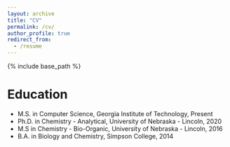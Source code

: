 ```yaml
---
layout: archive
title: "CV"
permalink: /cv/
author_profile: true
redirect_from:
  - /resume
---
```


{% include base_path %}

Education
======
* M.S. in Computer Science, Georgia Institute of Technology, Present
* Ph.D. in Chemistry - Analytical, University of Nebraska - Lincoln, 2020
* M.S in Chemistry - Bio-Organic, University of Nebraska - Lincoln, 2016
* B.A. in Biology and Chemistry, Simpson College, 2014





